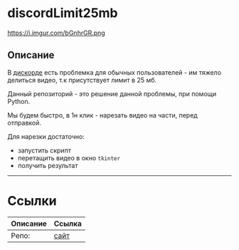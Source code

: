 # discordLimit25mb

https://i.imgur.com/bGnhrGR.png

## Описание

В [дискорде](https://discord.gg/Jgmf7AJ) есть проблемка для обычных пользователей - им тяжело делиться видео, т.к присутствует лимит в 25 мб.

Данный репозиторий - это решение данной проблемы, при помощи Python.

Мы будем быстро, в 1н клик - нарезать видео на части, перед отправкой.

Для нарезки достаточно:
- запустить скрипт
- перетащить видео в окно `tkinter`
- получить результат

---

# Ссылки
| Описание | Ссылка |
| ------ | ------ |
Репо: | [сайт](ссылка)
